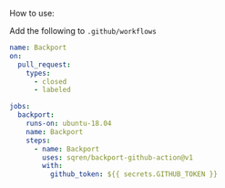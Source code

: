 How to use:

Add the following to `.github/workflows`

```yml
name: Backport
on:
  pull_request:
    types:
      - closed
      - labeled

jobs:
  backport:
    runs-on: ubuntu-18.04
    name: Backport
    steps:
      - name: Backport
        uses: sqren/backport-github-action@v1
        with:
          github_token: ${{ secrets.GITHUB_TOKEN }}
```
